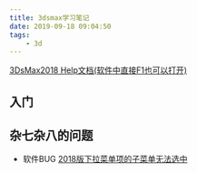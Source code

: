 ```yaml
---
title: 3dsmax学习笔记
date: 2019-09-18 09:04:50
tags:
    - 3d
---
```


[3DsMax2018 Help文档(软件中直接F1也可以打开)](http://help.autodesk.com/view/3DSMAX/2018/CHS/?guid=GUID-2B24CF20-383F-48B7-955B-03D8AECCD3B9)
<!-- more -->

## 入门



## 杂七杂八的问题
* 软件BUG
  [2018版下拉菜单项的子菜单无法选中](https://blog.csdn.net/shichimiyasatone/article/details/82937865)
